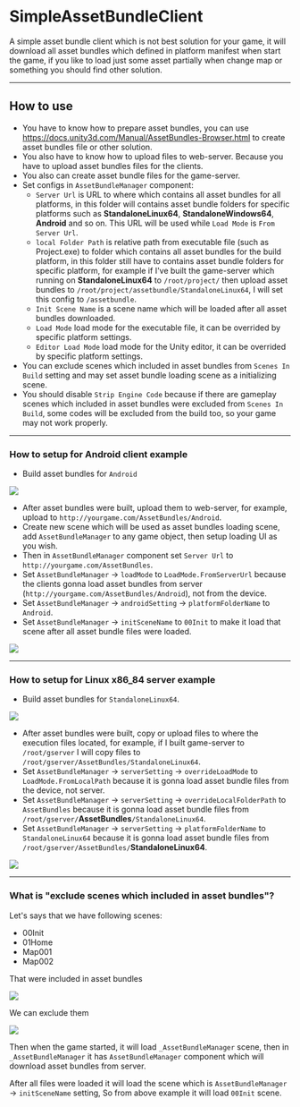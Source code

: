 # SimpleAssetBundleClient
A simple asset bundle client which is not best solution for your game, it will download all asset bundles which defined in platform manifest when start the game, if you like to load just some asset partially when change map or something you should find other solution.

* * *

## How to use

- You have to know how to prepare asset bundles, you can use https://docs.unity3d.com/Manual/AssetBundles-Browser.html to create asset bundles file or other solution.
- You also have to know how to upload files to web-server. Because you have to upload asset bundles files for the clients.
- You also can create asset bundle files for the game-server.
- Set configs in `AssetBundleManager` component:
  - `Server Url` is URL to where which contains all asset bundles for all platforms, in this folder will contains asset bundle folders for specific platforms such as **StandaloneLinux64**, **StandaloneWindows64**, **Android** and so on. This URL will be used while `Load Mode` is `From Server Url`.
  - `local Folder Path` is relative path from executable file (such as Project.exe) to folder which contains all asset bundles for the build platform, in this folder still have to contains asset bundle folders for specific platform, for example if I've built the game-server which running on **StandaloneLinux64** to `/root/project/` then upload asset bundles to `/root/project/assetbundle/StandaloneLinux64`, I will set this config to `/assetbundle`.
  - `Init Scene Name` is a scene name which will be loaded after all asset bundles downloaded.
  - `Load Mode` load mode for the executable file, it can be overrided by specific platform settings.
  - `Editor Load Mode` load mode for the Unity editor, it can be overrided by specific platform settings.
- You can exclude scenes which included in asset bundles from `Scenes In Build` setting and may set asset bundle loading scene as a initializing scene.
- You should disable `Strip Engine Code` because if there are gameplay scenes which included in asset bundles were excluded from `Scenes In Build`, some codes will be excluded from the build too, so your game may not work properly.

* * *

### How to setup for Android client example

- Build asset bundles for `Android`

![](./Screenshots/browser-android.png)

- After asset bundles were built, upload them to web-server, for example, upload to `http://yourgame.com/AssetBundles/Android`.
- Create new scene which will be used as asset bundles loading scene, add `AssetBundleManager` to any game object, then setup loading UI as you wish.
- Then in `AssetBundleManager` component set `Server Url` to `http://yourgame.com/AssetBundles`.
- Set `AssetBundleManager` -> `loadMode` to `LoadMode.FromServerUrl` because the clients gonna load asset bundles from server (`http://yourgame.com/AssetBundles/Android`), not from the device.
- Set `AssetBundleManager` -> `androidSetting` -> `platformFolderName` to `Android`.
- Set `AssetBundleManager` -> `initSceneName` to `00Init` to make it load that scene after all asset bundle files were loaded.

![](./Screenshots/inspector-android.png)

* * *

### How to setup for Linux x86_84 server example

- Build asset bundles for `StandaloneLinux64`.

![](./Screenshots/browser-linux64.png)

- After asset bundles were built, copy or upload files to where the execution files located, for example, if I built game-server to `/root/gserver` I will copy files to `/root/gserver/AssetBundles/StandaloneLinux64`.
- Set `AssetBundleManager` -> `serverSetting` -> `overrideLoadMode` to `LoadMode.FromLocalPath` because it is gonna load asset bundle files from the device, not server.
- Set `AssetBundleManager` -> `serverSetting` -> `overrideLocalFolderPath` to `AssetBundles` because it is gonna load asset bundle files from `/root/gserver/`**AssetBundles**`/StandaloneLinux64`.
- Set `AssetBundleManager` -> `serverSetting` -> `platformFolderName` to `StandaloneLinux64` because it is gonna load asset bundle files from `/root/gserver/AssetBundles/`**StandaloneLinux64**.

![](./Screenshots/inspector-linux64.png)

* * *

### What is "exclude scenes which included in asset bundles"?

Let's says that we have following scenes: 
- 00Init
- 01Home
- Map001
- Map002

That were included in asset bundles

![](./Screenshots/scenes-included-in-asset-bundles.png)

We can exclude them

![](./Screenshots/scenes-excluding.png)

Then when the game started, it will load `_AssetBundleManager` scene, then in `_AssetBundleManager` it has `AssetBundleManager` component which will download asset bundles from server.

After all files were loaded it will load the scene which is `AssetBundleManager` -> `initSceneName` setting, So from above example it will load `00Init` scene.